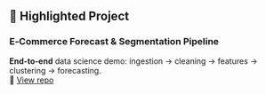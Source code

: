 ## 🚀 Highlighted Project

### E‑Commerce Forecast & Segmentation Pipeline  
**End‑to‑end** data science demo: ingestion → cleaning → features → clustering → forecasting.  
🔗 [View repo](https://github.com/bikramtheitguy/ecomm-forecast-segmentation)  
